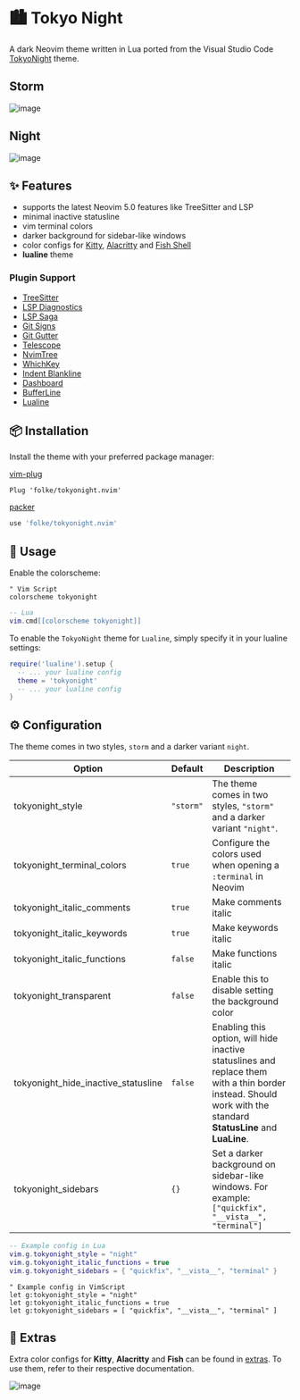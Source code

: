 
# 🏙 Tokyo Night

A dark Neovim theme written in Lua ported from the Visual Studio Code [TokyoNight](https://github.com/enkia/tokyo-night-vscode-theme) theme.

## Storm

![image](https://user-images.githubusercontent.com/292349/115295095-3a9e5080-a10e-11eb-9aed-6054488c46ce.png)

## Night

![image](https://user-images.githubusercontent.com/292349/115295327-7afdce80-a10e-11eb-89b3-2591262bf95a.png)

## ✨ Features

+ supports the latest Neovim 5.0 features like TreeSitter and LSP
+ minimal inactive statusline
+ vim terminal colors
+ darker background for sidebar-like windows
+ color configs for [Kitty](https://sw.kovidgoyal.net/kitty/conf.html?highlight=include), [Alacritty](https://github.com/alacritty/alacritty) and [Fish Shell](https://fishshell.com/)
+ **lualine** theme

### Plugin Support

+ [TreeSitter](https://github.com/nvim-treesitter/nvim-treesitter)
+ [LSP Diagnostics](https://neovim.io/doc/user/lsp.html)
+ [LSP Saga](https://github.com/glepnir/lspsaga.nvim)
+ [Git Signs](https://github.com/lewis6991/gitsigns.nvim)
+ [Git Gutter](https://github.com/airblade/vim-gitgutter)
+ [Telescope](https://github.com/nvim-telescope/telescope.nvim)
+ [NvimTree](https://github.com/kyazdani42/nvim-tree.lua)
+ [WhichKey](https://github.com/liuchengxu/vim-which-key)
+ [Indent Blankline](https://github.com/lukas-reineke/indent-blankline.nvim)
+ [Dashboard](https://github.com/glepnir/dashboard-nvim)
+ [BufferLine](https://github.com/akinsho/nvim-bufferline.lua)
+ [Lualine](https://github.com/hoob3rt/lualine.nvim)

## 📦 Installation

Install the theme with your preferred package manager:

[vim-plug](https://github.com/junegunn/vim-plug)

```vim
Plug 'folke/tokyonight.nvim'
```

[packer](https://github.com/wbthomason/packer.nvim)

```lua
use 'folke/tokyonight.nvim'
```

## 🚀 Usage

Enable the colorscheme:

```vim
" Vim Script
colorscheme tokyonight
```

```lua
-- Lua
vim.cmd[[colorscheme tokyonight]]
```

To enable the `TokyoNight` theme for `Lualine`, simply specify it in your lualine settings:

```lua
require('lualine').setup {
  -- ... your lualine config
  theme = 'tokyonight'
  -- ... your lualine config
}
```

## ⚙️ Configuration

The theme comes in two styles, `storm` and a darker variant `night`.

| Option                              | Default   | Description                                                                                                                                                     |
| ----------------------------------- | --------- | --------------------------------------------------------------------------------------------------------------------------------------------------------------- |
| tokyonight_style                    | `"storm"` | The theme comes in two styles, `"storm"` and a darker variant `"night"`.                                                                                        |
| tokyonight_terminal_colors          | `true`    | Configure the colors used when opening a `:terminal` in Neovim                                                                                                  |
| tokyonight_italic_comments          | `true`    | Make comments italic                                                                                                                                            |
| tokyonight_italic_keywords          | `true`    | Make keywords italic                                                                                                                                            |
| tokyonight_italic_functions         | `false`   | Make functions italic                                                                                                                                           |
| tokyonight_transparent              | `false`   | Enable this to disable setting the background color                                                                                                             |
| tokyonight_hide_inactive_statusline | `false`   | Enabling this option, will hide inactive statuslines and replace them with a thin border instead. Should work with the standard **StatusLine** and **LuaLine**. |
| tokyonight_sidebars                 | `{}`      | Set a darker background on sidebar-like windows. For example: `["quickfix", "__vista__", "terminal"]`                                                           |

```lua
-- Example config in Lua
vim.g.tokyonight_style = "night"
vim.g.tokyonight_italic_functions = true
vim.g.tokyonight_sidebars = { "quickfix", "__vista__", "terminal" }
```

```vim
" Example config in VimScript
let g:tokyonight_style = "night"
let g:tokyonight_italic_functions = true
let g:tokyonight_sidebars = [ "quickfix", "__vista__", "terminal" ]
```

## 🍭 Extras

Extra color configs for **Kitty**, **Alacritty** and **Fish** can be found in [extras](extras/). To use them, refer to their respective documentation.

![image](https://user-images.githubusercontent.com/292349/115395546-d8d6f880-a198-11eb-98fb-a1194787701d.png)
